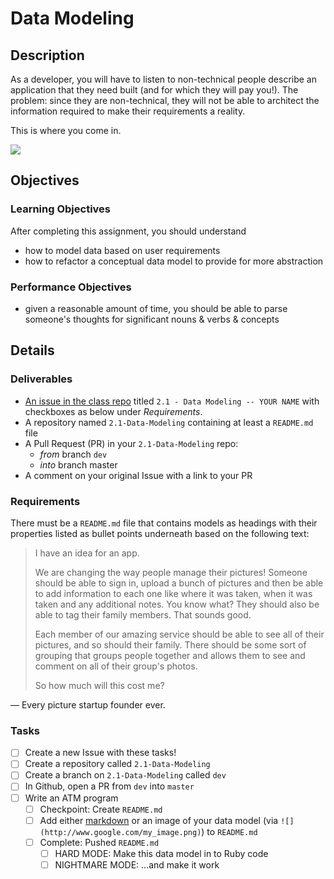 # Data Modeling

## Description
As a developer, you will have to listen to non-technical people describe an application that they need built (and for which they will pay you!). The problem: since they are non-technical, they will not be able to architect the information required to make their requirements a reality.

This is where you come in.

![](http://38.media.tumblr.com/tumblr_m61uyec7p31rqfhi2o1_500.gif)

## Objectives

### Learning Objectives
After completing this assignment, you should understand
* how to model data based on user requirements
* how to refactor a conceptual data model to provide for more abstraction

### Performance Objectives
* given a reasonable amount of time, you should be able to parse someone's thoughts for significant nouns & verbs & concepts

## Details

### Deliverables
* [An issue in the class repo](https://github.com/tiy-chs-ruby/assignments-june-2015) titled `2.1 - Data Modeling -- YOUR NAME` with checkboxes as below under _Requirements_.
* A repository named `2.1-Data-Modeling` containing at least a `README.md` file
* A Pull Request (PR) in your `2.1-Data-Modeling` repo:
  * _from_ branch `dev`
  * _into_ branch master
* A comment on your original Issue with a link to your PR

### Requirements
There must be a `README.md` file that contains models as headings with their properties listed as bullet points underneath based on the following text:

> I have an idea for an app.
> 
> We are changing the way people manage their pictures! Someone should be able to sign in, upload a bunch of pictures and then be able to add information to each one like where it was taken, when it was taken and any additional notes. You know what? They should also be able to tag their family members. That sounds good.
>
> Each member of our amazing service should be able to see all of their pictures, and so should their family. There should be some sort of grouping that groups people together and allows them to see and comment on all of their group's photos.
>
> So how much will this cost me?

&mdash; Every picture startup founder ever.


### Tasks
- [ ] Create a new Issue with these tasks!
- [ ] Create a repository called `2.1-Data-Modeling`
- [ ] Create a branch on `2.1-Data-Modeling` called `dev`
- [ ] In Github, open a PR from `dev` into `master`
- [ ] Write an ATM program
  - [ ] Checkpoint: Create `README.md`
  - [ ] Add either [markdown](https://help.github.com/articles/markdown-basics/) or an image of your data model (via `![](http://www.google.com/my_image.png)`) to `README.md`
  - [ ] Complete: Pushed `README.md`
    - [ ] HARD MODE: Make this data model in to Ruby code
    - [ ] NIGHTMARE MODE: ...and make it work